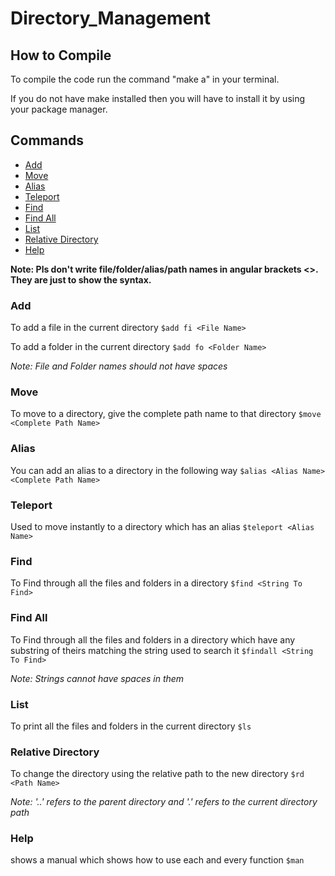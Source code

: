 # Directory_Management

## How to Compile

To compile the code run the command "make a" in your terminal.

If you do not have make installed then you will have to install it by using your package manager.

## Commands

- [Add](#add)
- [Move](#move)
- [Alias](#alias)
- [Teleport](#teleport)
- [Find](#find)
- [Find All](#find-all)
- [List](#list)
- [Relative Directory](#relative-directory)
- [Help](#help)

**Note: Pls don't write file/folder/alias/path names in angular brackets <>. They are just to show the syntax.**

### Add

To add a file in the current directory
```$add fi <File Name>```

To add a folder in the current directory
```$add fo <Folder Name>```

_Note: File and Folder names should not have spaces_

### Move

To move to a directory, give the complete path name to that directory ```$move <Complete Path Name>```

### Alias

You can add an alias to a directory in the following way
```$alias <Alias Name> <Complete Path Name>```

### Teleport

Used to move instantly to a directory which has an alias
```$teleport <Alias Name>```

### Find 

To Find through all the files and folders in a directory
```$find <String To Find>```

### Find All

To Find through all the files and folders in a directory which have any substring of theirs matching the string used to search it
```$findall <String To Find>```

_Note: Strings cannot have spaces in them_

### List 

To print all the files and folders in the current directory
```$ls```

### Relative Directory

To change the directory using the relative path to the new directory
```$rd <Path Name>```

_Note: '..' refers to the parent directory and '.' refers to the current directory path_

### Help

shows a manual which shows how to use each and every function
```$man```
